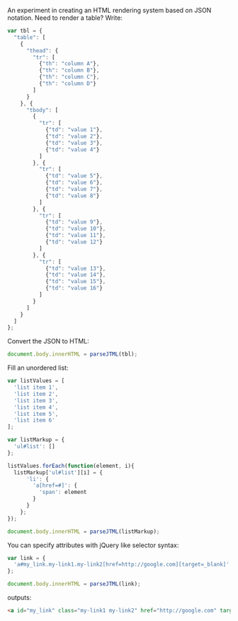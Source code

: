 An experiment in creating an HTML rendering system based on JSON notation.
Need to render a table? Write:
```javascript
var tbl = {
  "table": [
    {
      "thead": {
        "tr": [
          {"th": "column A"},
          {"th": "column B"},
          {"th": "column C"},
          {"th": "column D"}
        ]
      }
    }, {
      "tbody": [
        {
          "tr": [
            {"td": "value 1"},
            {"td": "value 2"},
            {"td": "value 3"},
            {"td": "value 4"}
          ]
        }, {
          "tr": [
            {"td": "value 5"},
            {"td": "value 6"},
            {"td": "value 7"},
            {"td": "value 8"}
          ]
        }, {
          "tr": [
            {"td": "value 9"},
            {"td": "value 10"},
            {"td": "value 11"},
            {"td": "value 12"}
          ]
        }, {
          "tr": [
            {"td": "value 13"},
            {"td": "value 14"},
            {"td": "value 15"},
            {"td": "value 16"}
          ]
        }
      ]
    }
  ]
};
```

Convert the JSON to HTML:
```javascript
document.body.innerHTML = parseJTML(tbl);
```

Fill an unordered list:
```javascript
var listValues = [
  'list item 1',
  'list item 2',
  'list item 3',
  'list item 4',
  'list item 5',
  'list item 6'
];

var listMarkup = {
  'ul#list': []
};

listValues.forEach(function(element, i){
  listMarkup['ul#list'][i] = {
      'li': {
        'a[href=#]': {
          'span': element
        }
      }
    };
});

document.body.innerHTML = parseJTML(listMarkup);
```

You can specify attributes with jQuery like selector syntax:
```javascript
var link = {
  'a#my_link.my-link1.my-link2[href=http://google.com][target=_blank]': 'Click me!'
};

document.body.innerHTML = parseJTML(link);
```

outputs:
```html
<a id="my_link" class="my-link1 my-link2" href="http://google.com" target="_blank">Click me!</a>
```